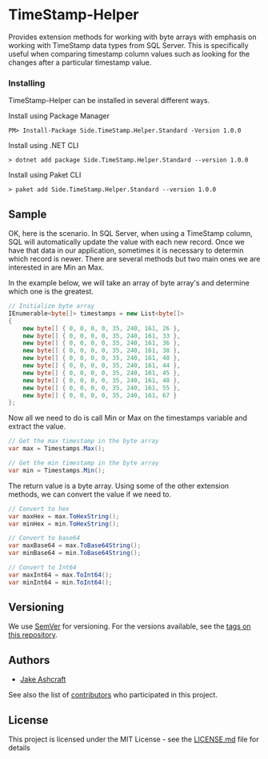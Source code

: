 # TimeStamp-Helper

Provides extension methods for working with byte arrays with emphasis on working with TimeStamp data types from SQL Server. This is specifically useful when comparing timestamp column values such as looking for the changes after a particular timestamp value.

### Installing

TimeStamp-Helper can be installed in several different ways.

Install using Package Manager

```
PM> Install-Package Side.TimeStamp.Helper.Standard -Version 1.0.0
```

Install using .NET CLI

```
> dotnet add package Side.TimeStamp.Helper.Standard --version 1.0.0
```

Install using Paket CLI

```
> paket add Side.TimeStamp.Helper.Standard --version 1.0.0
```

## Sample

OK, here is the scenario. In SQL Server, when using a TimeStamp column, SQL will automatically update the value with each new record.
Once we have that data in our application, sometimes it is necessary to determin which record is newer. There are several methods but 
two main ones we are interested in are Min an Max.

In the example below, we will take an array of byte array's and determine which one is the greatest.

``` csharp
// Initialize byte array
IEnumerable<byte[]> timestamps = new List<byte[]>
{
    new byte[] { 0, 0, 0, 0, 35, 240, 161, 26 },
    new byte[] { 0, 0, 0, 0, 35, 240, 161, 33 },
    new byte[] { 0, 0, 0, 0, 35, 240, 161, 36 },
    new byte[] { 0, 0, 0, 0, 35, 240, 161, 38 },
    new byte[] { 0, 0, 0, 0, 35, 240, 161, 40 },
    new byte[] { 0, 0, 0, 0, 35, 240, 161, 44 },
    new byte[] { 0, 0, 0, 0, 35, 240, 161, 45 },
    new byte[] { 0, 0, 0, 0, 35, 240, 161, 48 },
    new byte[] { 0, 0, 0, 0, 35, 240, 161, 55 },
    new byte[] { 0, 0, 0, 0, 35, 240, 161, 67 }
};
```

Now all we need to do is call Min or Max on the timestamps variable and extract the value.

``` csharp
// Get the max timestamp in the byte array
var max = Timestamps.Max();

// Get the min timestamp in the byte array
var min = Timestamps.Min();
``` 

The return value is a byte array. Using some of the other extension methods, we can convert the value if we need to.

``` csharp
// Convert to hex
var maxHex = max.ToHexString();
var minHex = min.ToHexString();

// Convert to base64
var maxBase64 = max.ToBase64String();
var minBase64 = min.ToBase64String();

// Convert to Int64
var maxInt64 = max.ToInt64();
var minInt64 = min.ToInt64();
```

## Versioning

We use [SemVer](http://semver.org/) for versioning. For the versions available, see the [tags on this repository](https://github.com/sidesoftware/TimeStamp-Helper/tags). 

## Authors

* [Jake Ashcraft](https://github.com/jakeashcraft)

See also the list of [contributors](https://github.com/sidesoftware/TimeStamp-Helper/contributors) who participated in this project.

## License

This project is licensed under the MIT License - see the [LICENSE.md](LICENSE.md) file for details
